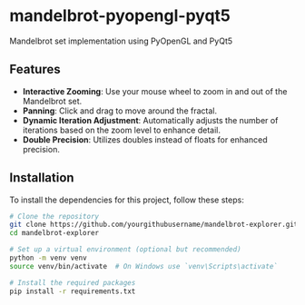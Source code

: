 # mandelbrot-pyopengl-pyqt5
Mandelbrot set implementation using PyOpenGL and PyQt5

## Features

- **Interactive Zooming**: Use your mouse wheel to zoom in and out of the Mandelbrot set.
- **Panning**: Click and drag to move around the fractal.
- **Dynamic Iteration Adjustment**: Automatically adjusts the number of iterations based on the zoom level to enhance detail.
- **Double Precision**: Utilizes doubles instead of floats for enhanced precision.

## Installation

To install the dependencies for this project, follow these steps:

```bash
# Clone the repository
git clone https://github.com/yourgithubusername/mandelbrot-explorer.git
cd mandelbrot-explorer

# Set up a virtual environment (optional but recommended)
python -m venv venv
source venv/bin/activate  # On Windows use `venv\Scripts\activate`

# Install the required packages
pip install -r requirements.txt
